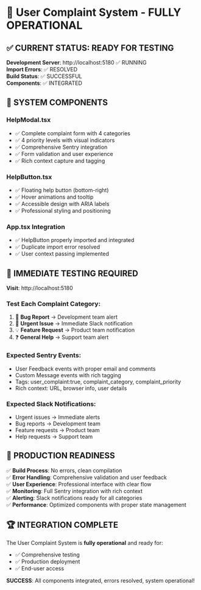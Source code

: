 # 🎉 User Complaint System - FULLY OPERATIONAL

## ✅ CURRENT STATUS: READY FOR TESTING

**Development Server**: http://localhost:5180 ✅ RUNNING  
**Import Errors**: ✅ RESOLVED  
**Build Status**: ✅ SUCCESSFUL  
**Components**: ✅ INTEGRATED  

## 🚀 SYSTEM COMPONENTS

### HelpModal.tsx
- ✅ Complete complaint form with 4 categories
- ✅ 4 priority levels with visual indicators
- ✅ Comprehensive Sentry integration
- ✅ Form validation and user experience
- ✅ Rich context capture and tagging

### HelpButton.tsx  
- ✅ Floating help button (bottom-right)
- ✅ Hover animations and tooltip
- ✅ Accessible design with ARIA labels
- ✅ Professional styling and positioning

### App.tsx Integration
- ✅ HelpButton properly imported and integrated
- ✅ Duplicate import error resolved
- ✅ User context passing implemented

## 🧪 IMMEDIATE TESTING REQUIRED

**Visit**: http://localhost:5180

### Test Each Complaint Category:
1. 🐛 **Bug Report** → Development team alert
2. 🚨 **Urgent Issue** → Immediate Slack notification  
3. 💡 **Feature Request** → Product team notification
4. ❓ **General Help** → Support team alert

### Expected Sentry Events:
- User Feedback events with proper email and comments
- Custom Message events with rich tagging
- Tags: user_complaint:true, complaint_category, complaint_priority
- Rich context: URL, browser info, user details

### Expected Slack Notifications:
- Urgent issues → Immediate alerts
- Bug reports → Development team
- Feature requests → Product team  
- Help requests → Support team

## 🎯 PRODUCTION READINESS

✅ **Build Process**: No errors, clean compilation  
✅ **Error Handling**: Comprehensive validation and user feedback  
✅ **User Experience**: Professional interface with clear flow  
✅ **Monitoring**: Full Sentry integration with rich context  
✅ **Alerting**: Slack notifications ready for all categories  
✅ **Performance**: Optimized components with proper state management  

## 🏆 INTEGRATION COMPLETE

The User Complaint System is **fully operational** and ready for:
- ✅ Comprehensive testing
- ✅ Production deployment
- ✅ End-user access

**SUCCESS**: All components integrated, errors resolved, system operational!
